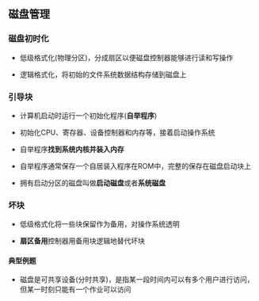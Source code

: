 ## 磁盘管理

### 磁盘初时化

- 低级格式化(物理分区)，分成扇区以便磁盘控制器能够进行读和写操作

- 逻辑格式化，将初始的文件系统数据结构存储到磁盘上

### 引导块

- 计算机启动时运行一个初始化程序(**自举程序**)

- 初始化CPU、寄存器、设备控制器和内存等，接着启动操作系统

- 自举程序**找到系统内核并装入内存**

- 自举程序通常保存一个自居装入程序在ROM中，完整的保存在磁盘启动块上

- 拥有启动分区的磁盘叫做**启动磁盘**或者**系统磁盘**

### 坏块

- 低级格式化将一些块保留作为备用，对操作系统透明

- **扇区备用**控制器用备用块逻辑地替代坏块

#### 典型例题

- 磁盘是可共享设备(分时共享)，是指某一段时间内可以有多个用户进行访问，但某一时刻只能有一个作业可以访问

